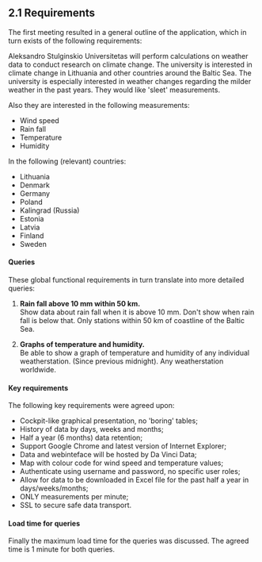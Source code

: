 ## 2.1 Requirements

The first meeting resulted in a general outline of the application, which in turn exists of the following requirements:

Aleksandro Stulginskio Universitetas will perform calculations on weather data to conduct research on climate change. The university is interested in climate change in Lithuania and other countries around the Baltic Sea. The university is especially interested in weather changes regarding the milder weather in the past years. They would like 'sleet' measurements.

Also they are interested in the following measurements:

- Wind speed
- Rain fall
- Temperature
- Humidity

In the following (relevant) countries:

- Lithuania
- Denmark
- Germany
- Poland
- Kalingrad (Russia)
- Estonia
- Latvia
- Finland
- Sweden

#### Queries

These global functional requirements in turn translate into more detailed queries:

1. __Rain fall above 10 mm within 50 km.__  
Show data about rain fall when it is above 10 mm. Don't show when rain fall is below that. Only stations within 50 km of coastline of the Baltic Sea.

2. __Graphs of temperature and humidity.__  
Be able to show a graph of temperature and humidity of any individual weatherstation. (Since previous midnight). Any weatherstation worldwide.

#### Key requirements

The following key requirements were agreed upon:

- Cockpit-like graphical presentation, no 'boring' tables;
- History of data by days, weeks and months;
- Half a year (6 months) data retention;
- Support Google Chrome and latest version of Internet Explorer;
- Data and webinteface will be hosted by Da Vinci Data;
- Map with colour code for wind speed and temperature values;
- Authenticate using username and password, no specific user roles;
- Allow for data to be downloaded in Excel file for the past half a year in days/weeks/months;
- ONLY measurements per minute;
- SSL to secure safe data transport.

#### Load time for queries

Finally the maximum load time for the queries was discussed. The agreed time is 1 minute for both queries.
